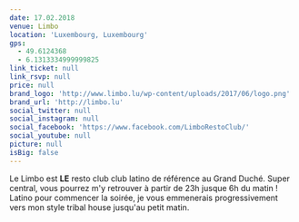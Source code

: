 ```yaml
---
date: 17.02.2018
venue: Limbo
location: 'Luxembourg, Luxembourg'
gps:
  - 49.6124368
  - 6.1313334999999825
link_ticket: null
link_rsvp: null
price: null
brand_logo: 'http://www.limbo.lu/wp-content/uploads/2017/06/logo.png'
brand_url: 'http://limbo.lu'
social_twitter: null
social_instagram: null
social_facebook: 'https://www.facebook.com/LimboRestoClub/'
social_youtube: null
picture: null
isBig: false
---
```


Le Limbo est **LE** resto club club latino de référence au Grand Duché. Super central, vous pourrez m'y retrouver à partir de 23h jusque 6h du matin ! Latino pour commencer la soirée, je vous emmenerais progressivement vers mon style tribal house jusqu'au petit matin.
